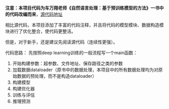 **注意：本项目代码为车万翔老师《自然语言处理：基于预训练模型的方法》一书中的代码改编而来**，[源代码地址](https://github.com/HIT-SCIR/plm-nlp-code/tree/main/chp4)

相比源代码，本项目添加了丰富的代码注释，并且将代码的模型模块、数据构造模块进行了优化整合，使代码更整洁。

但是，对于新手，还是建议先阅读源代码（连续性更强）。

代码思路：
先按照deep learning训练的一般流程写一个main函数：
1. 开始构建参数：超参数、文件地址、保存路径之类的参数
2. 加载数据dataloader（原书中的数据处理，本项目中的所有数据处理均为对原始数据的预处理，而不是构造dataloader）
3. 构建模型
4. 构建优化器
5. 训练与评估
6. 推理预测

